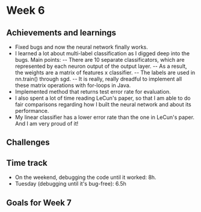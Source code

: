 # Week 6
## Achievements and learnings
- Fixed bugs and now the neural network finally works.
- I learned a lot about multi-label classification as I digged deep into the bugs. Main points: 
 -- There are 10 separate classificators, which are represented by each neuron output of the output layer.
 -- As a result, the weights are a matrix of features x classifier.
 -- The labels are used in nn.train() through sgd.
 -- It is really, really dreadful to implement all these matrix operations with for-loops in Java.
- Implemented method that returns test error rate for evaluation.
- I also spent a lot of time reading LeCun's paper, so that I am able to do fair comparisons regarding how I built the neural network and about its performance.
- My linear classifier has a lower error rate than the one in LeCun's paper. And I am very proud of it!

## Challenges

## Time track
- On the weekend, debugging the code until it worked: 8h.
- Tuesday (debugging until it's bug-free): 6.5h

## Goals for Week 7
